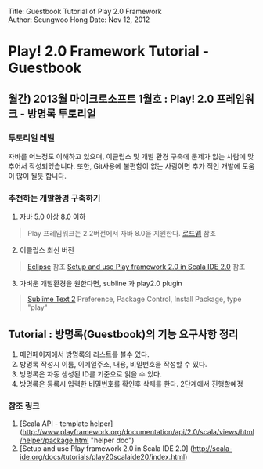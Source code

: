 Title:  Guestbook Tutorial of Play 2.0 Framework  
Author: Seungwoo Hong
Date:   Nov 12, 2012  

Play! 2.0 Framework Tutorial - Guestbook
==================================

월간) 2013월 마이크로소프트 1월호 : Play! 2.0 프레임워크 - 방명록 투토리얼
---------------------------

### 투토리얼 레벨
자바를 어느정도 이해하고 있으며, 이클립스 및 개발 환경 구축에 문제가 없는 사람에 맞추어서 작성되었습니다.
또한, Git사용에 불편함이 없는 사람이면 추가 적인 개발에 도움이 많이 될듯 합니다.

### 추천하는 개발환경 구축하기
1. 자바 5.0 이상 8.0 이하 
> Play 프레임워크는 2.2버전에서 자바 8.0을 지원한다.
> [로드맵](https://docs.google.com/document/d/1OEt6gZ3a-daSkNXqXGAM4jBs5LtuDkLZIzsWN9aeM1g/preview?sle=true "roadmap") 참조 
2. 이클립스 최신 버전
> [Eclipse](http://www.eclipse.org/downloads/ ) 참조 
> [Setup and use Play framework 2.0 in Scala IDE 2.0](http://scala-ide.org/docs/tutorials/play20scalaide20/index.html "Setup and use Play framework 2.0 in Scala IDE 2.0") 참조 
3. 가벼운 개발환경을 원한다면, subline 과 play2.0 plugin
> [Sublime Text 2](http://www.sublimetext.com/2 "Sublime Text 2")
> Preference, Package Control, Install Package, type "play" 


  
Tutorial : 방명록(Guestbook)의 기능 요구사항 정리
---------------------------
1. 메인페이지에서 방명록의 리스트를 볼수 있다. 
2. 방명록 작성시 이름, 이메일주소, 내용, 비밀번호을 작성할 수 있다. 
3. 방명록은 자동 생성된 ID를 기준으로 읽을 수 있다.
4. 방명록은 등록시 입력한 비밀번호를 확인후 삭제를 한다.
2단계에서 진행할예정



### 참조 링크
1. [Scala API - template helper] (http://www.playframework.org/documentation/api/2.0/scala/views/html/helper/package.html "helper doc")
1. [Setup and use Play framework 2.0 in Scala IDE 2.0] (http://scala-ide.org/docs/tutorials/play20scalaide20/index.html)

